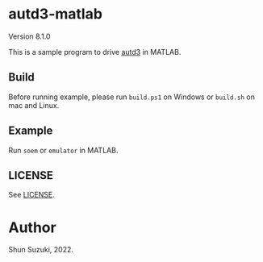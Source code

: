 # autd3-matlab

Version 8.1.0

This is a sample program to drive [autd3](https://github.com/shinolab/autd3) in MATLAB.

## Build

Before running example, please run `build.ps1` on Windows or `build.sh` on mac and Linux.

## Example

Run `soem` or `emulator` in MATLAB.

## LICENSE

See [LICENSE](https://github.com/shinolab/autd3/blob/master/LICENSE).

# Author

Shun Suzuki, 2022.
